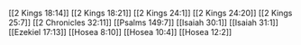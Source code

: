 [[2 Kings 18:14]]
[[2 Kings 18:21]]
[[2 Kings 24:1]]
[[2 Kings 24:20]]
[[2 Kings 25:7]]
[[2 Chronicles 32:11]]
[[Psalms 149:7]]
[[Isaiah 30:1]]
[[Isaiah 31:1]]
[[Ezekiel 17:13]]
[[Hosea 8:10]]
[[Hosea 10:4]]
[[Hosea 12:2]]
